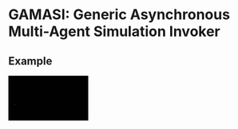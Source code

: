 # GAMASI: Generic Asynchronous Multi-Agent Simulation Invoker

## Example
<img src="results/output.gif" alt="Simulation example"/>